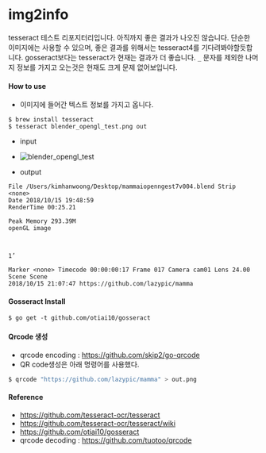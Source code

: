 # img2info
tesseract 테스트 리포지터리입니다. 아직까지 좋은 결과가 나오진 않습니다.
단순한 이미지에는 사용할 수 있으며, 좋은 결과를 위해서는 
tesseract4를 기다려봐야할듯합니다.
gosseract보다는 tesseract가 현재는 결과가 더 좋습니다.
`_` 문자를 제외한 나머지 정보를 가지고 오는것은 현재도 크게 문제 없어보입니다.

#### How to use
- 이미지에 들어간 텍스트 정보를 가지고 옵니다.
```
$ brew install tesseract
$ tesseract blender_opengl_test.png out
```
- input
- ![blender_opengl_test](https://user-images.githubusercontent.com/1149996/46950180-de7e8f80-d0be-11e8-9aff-fc23ec42193e.png)

- output
```
File /Users/kimhanwoong/Desktop/mammaiopenngest7v004.blend Strip <none>
Date 2018/10/15 19:48:59
RenderTime 00:25.21

Peak Memory 293.39M
openGL image



1’

Marker <none> Timecode 00:00:00:17 Frame 017 Camera cam01 Lens 24.00 Scene Scene
2018/10/15 21:07:47 https://github.com/lazypic/mamma
```
#### Gosseract Install
```
$ go get -t github.com/otiai10/gosseract
```

#### Qrcode 생성
- qrcode encoding : https://github.com/skip2/go-qrcode
- QR code생성은 아래 명령어를 사용했다.
```bash
$ qrcode "https://github.com/lazypic/mamma" > out.png
```


#### Reference
- https://github.com/tesseract-ocr/tesseract
- https://github.com/tesseract-ocr/tesseract/wiki
- https://github.com/otiai10/gosseract
- qrcode decoding : https://github.com/tuotoo/qrcode
